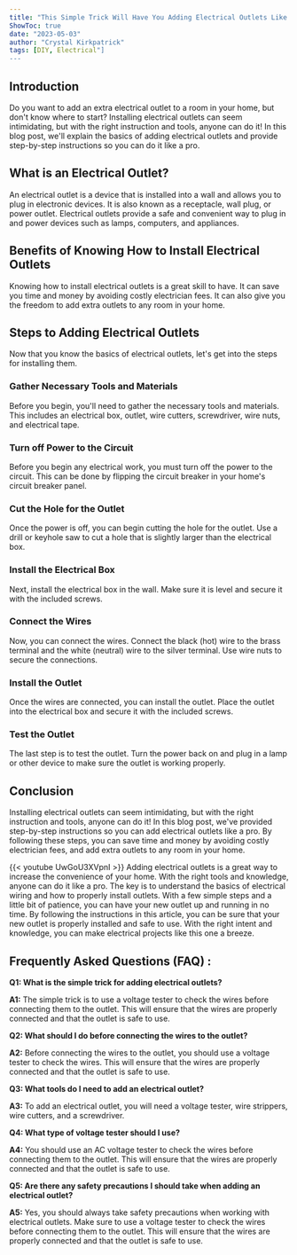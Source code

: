 ```yaml
---
title: "This Simple Trick Will Have You Adding Electrical Outlets Like a Pro!"
ShowToc: true 
date: "2023-05-03"
author: "Crystal Kirkpatrick" 
tags: [DIY, Electrical"]
---
```

## Introduction

Do you want to add an extra electrical outlet to a room in your home, but don't know where to start? Installing electrical outlets can seem intimidating, but with the right instruction and tools, anyone can do it! In this blog post, we'll explain the basics of adding electrical outlets and provide step-by-step instructions so you can do it like a pro.

## What is an Electrical Outlet?

An electrical outlet is a device that is installed into a wall and allows you to plug in electronic devices. It is also known as a receptacle, wall plug, or power outlet. Electrical outlets provide a safe and convenient way to plug in and power devices such as lamps, computers, and appliances.

## Benefits of Knowing How to Install Electrical Outlets

Knowing how to install electrical outlets is a great skill to have. It can save you time and money by avoiding costly electrician fees. It can also give you the freedom to add extra outlets to any room in your home.

## Steps to Adding Electrical Outlets

Now that you know the basics of electrical outlets, let's get into the steps for installing them. 

### Gather Necessary Tools and Materials

Before you begin, you'll need to gather the necessary tools and materials. This includes an electrical box, outlet, wire cutters, screwdriver, wire nuts, and electrical tape.

### Turn off Power to the Circuit

Before you begin any electrical work, you must turn off the power to the circuit. This can be done by flipping the circuit breaker in your home's circuit breaker panel.

### Cut the Hole for the Outlet

Once the power is off, you can begin cutting the hole for the outlet. Use a drill or keyhole saw to cut a hole that is slightly larger than the electrical box.

### Install the Electrical Box

Next, install the electrical box in the wall. Make sure it is level and secure it with the included screws.

### Connect the Wires

Now, you can connect the wires. Connect the black (hot) wire to the brass terminal and the white (neutral) wire to the silver terminal. Use wire nuts to secure the connections.

### Install the Outlet

Once the wires are connected, you can install the outlet. Place the outlet into the electrical box and secure it with the included screws.

### Test the Outlet

The last step is to test the outlet. Turn the power back on and plug in a lamp or other device to make sure the outlet is working properly.

## Conclusion

Installing electrical outlets can seem intimidating, but with the right instruction and tools, anyone can do it! In this blog post, we've provided step-by-step instructions so you can add electrical outlets like a pro. By following these steps, you can save time and money by avoiding costly electrician fees, and add extra outlets to any room in your home.

{{< youtube UwGoU3XVpnI >}} 
Adding electrical outlets is a great way to increase the convenience of your home. With the right tools and knowledge, anyone can do it like a pro. The key is to understand the basics of electrical wiring and how to properly install outlets. With a few simple steps and a little bit of patience, you can have your new outlet up and running in no time. By following the instructions in this article, you can be sure that your new outlet is properly installed and safe to use. With the right intent and knowledge, you can make electrical projects like this one a breeze.

## Frequently Asked Questions (FAQ) :
**Q1: What is the simple trick for adding electrical outlets?**

**A1:** The simple trick is to use a voltage tester to check the wires before connecting them to the outlet. This will ensure that the wires are properly connected and that the outlet is safe to use.

**Q2: What should I do before connecting the wires to the outlet?**

**A2:** Before connecting the wires to the outlet, you should use a voltage tester to check the wires. This will ensure that the wires are properly connected and that the outlet is safe to use.

**Q3: What tools do I need to add an electrical outlet?**

**A3:** To add an electrical outlet, you will need a voltage tester, wire strippers, wire cutters, and a screwdriver.

**Q4: What type of voltage tester should I use?**

**A4:** You should use an AC voltage tester to check the wires before connecting them to the outlet. This will ensure that the wires are properly connected and that the outlet is safe to use.

**Q5: Are there any safety precautions I should take when adding an electrical outlet?**

**A5:** Yes, you should always take safety precautions when working with electrical outlets. Make sure to use a voltage tester to check the wires before connecting them to the outlet. This will ensure that the wires are properly connected and that the outlet is safe to use.






